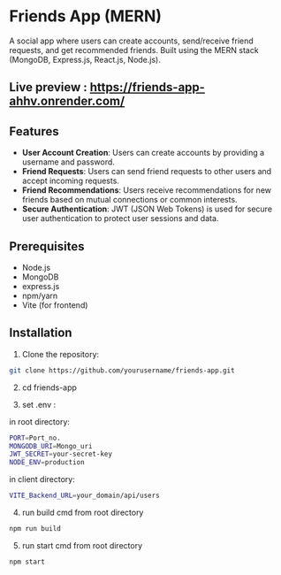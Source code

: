 # Friends App (MERN)

A social app where users can create accounts, send/receive friend requests, and get recommended friends. Built using the MERN stack (MongoDB, Express.js, React.js, Node.js).

## Live preview : https://friends-app-ahhv.onrender.com/

## Features
- **User Account Creation**: Users can create accounts by providing a username and password.
- **Friend Requests**: Users can send friend requests to other users and accept incoming requests.
- **Friend Recommendations**: Users receive recommendations for new friends based on mutual connections or common interests.
- **Secure Authentication**: JWT (JSON Web Tokens) is used for secure user authentication to protect user sessions and data.

## Prerequisites

- Node.js
- MongoDB
- express.js
- npm/yarn
- Vite (for frontend)

## Installation

1. Clone the repository:

```bash
git clone https://github.com/yourusername/friends-app.git
```
2. cd friends-app

3. set .env :

in root directory:
```bash
PORT=Port_no.
MONGODB_URI=Mongo_uri
JWT_SECRET=your-secret-key
NODE_ENV=production
```
in client directory:
```bash
VITE_Backend_URL=your_domain/api/users
```
4. run build cmd from root directory
```bash
npm run build
```
5. run start cmd from root directory
```bash
npm start
```

